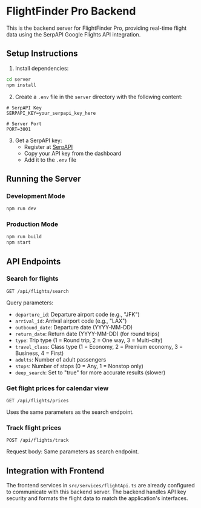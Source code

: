 # FlightFinder Pro Backend

This is the backend server for FlightFinder Pro, providing real-time flight data using the SerpAPI Google Flights API integration.

## Setup Instructions

1. Install dependencies:
```bash
cd server
npm install
```

2. Create a `.env` file in the `server` directory with the following content:
```
# SerpAPI Key
SERPAPI_KEY=your_serpapi_key_here

# Server Port
PORT=3001
```

3. Get a SerpAPI key:
   - Register at [SerpAPI](https://serpapi.com/)
   - Copy your API key from the dashboard
   - Add it to the `.env` file

## Running the Server

### Development Mode
```bash
npm run dev
```

### Production Mode
```bash
npm run build
npm start
```

## API Endpoints

### Search for flights
```
GET /api/flights/search
```

Query parameters:
- `departure_id`: Departure airport code (e.g., "JFK")
- `arrival_id`: Arrival airport code (e.g., "LAX")
- `outbound_date`: Departure date (YYYY-MM-DD)
- `return_date`: Return date (YYYY-MM-DD) (for round trips)
- `type`: Trip type (1 = Round trip, 2 = One way, 3 = Multi-city)
- `travel_class`: Class type (1 = Economy, 2 = Premium economy, 3 = Business, 4 = First)
- `adults`: Number of adult passengers
- `stops`: Number of stops (0 = Any, 1 = Nonstop only)
- `deep_search`: Set to "true" for more accurate results (slower)

### Get flight prices for calendar view
```
GET /api/flights/prices
```

Uses the same parameters as the search endpoint.

### Track flight prices
```
POST /api/flights/track
```

Request body: Same parameters as search endpoint.

## Integration with Frontend

The frontend services in `src/services/flightApi.ts` are already configured to communicate with this backend server. The backend handles API key security and formats the flight data to match the application's interfaces.
